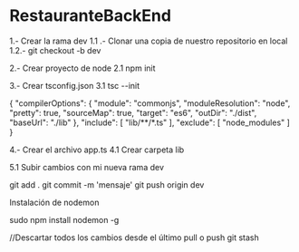 # RestauranteBackEnd

1.- Crear la rama dev
1.1 .- Clonar una copia de nuestro repositorio en local
1.2.- git checkout -b dev


2.- Crear proyecto de node
2.1 npm init

3.- Crear tsconfig.json
3.1 tsc --init

{
  "compilerOptions": {
      "module": "commonjs",
      "moduleResolution": "node",
      "pretty": true,
      "sourceMap": true,
      "target": "es6",
      "outDir": "./dist",
      "baseUrl": "./lib"
  },
  "include": [
      "lib/**/*.ts"
  ],
  "exclude": [
      "node_modules"
  ]
}

4.- Crear el archivo app.ts
4.1 Crear carpeta lib

5.1 Subir cambios con mi nueva rama dev

git add .
git commit -m 'mensaje'
git push origin dev


Instalación de nodemon

sudo npm install nodemon -g

//Descartar todos los cambios desde el último pull o push
git stash